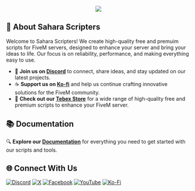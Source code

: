 <p align="center">
  <img src="https://cdn.imgpile.com/f/eMHqY3b_xl.png">
</p>

## 🌟 About Sahara Scripters

Welcome to Sahara Scripters! We create high-quality free and premuim scripts for FiveM servers, designed to enhance your server and bring your ideas to life. Our focus is on reliability, performance, and making everything easy to use. 

- 📢 **Join us on [Discord](https://discord.gg/kQxzuyqnkR)** to connect, share ideas, and stay updated on our latest projects.
- ☕ **Support us on [Ko-fi](https://ko-fi.com/saharascripters)** and help us continue crafting innovative solutions for the FiveM community.
- 🛒 **Check out our [Tebex Store](https://saharascripters.tebex.io/)** for a wide range of high-quality free and premium scripts to enhance your FiveM server.

## 📚 Documentation
🔍 **Explore our [Documentation](https://saharascripters.gitbook.io/docs)** for everything you need to get started with our scripts and tools.

## 🌐 Connect With Us
[![Discord](https://img.shields.io/badge/Discord-%237289DA.svg?style=for-the-badge&logo=discord&logoColor=white)](https://discord.gg/kQxzuyqnkR)
[![X](https://img.shields.io/badge/X-%23121011.svg?style=for-the-badge&logo=X&logoColor=white)](https://x.com/saharascripters)
[![Facebook](https://img.shields.io/badge/Facebook-%231877F2.svg?style=for-the-badge&logo=Facebook&logoColor=white)](https://www.facebook.com/groups/896847759004543)
[![YouTube](https://img.shields.io/badge/YouTube-%23FF0000.svg?style=for-the-badge&logo=YouTube&logoColor=white)](https://www.youtube.com/@saharascripters)
[![Ko-Fi](https://img.shields.io/badge/Ko--fi-F16061?style=for-the-badge&logo=ko-fi&logoColor=white)](https://ko-fi.com/saharascripters)
